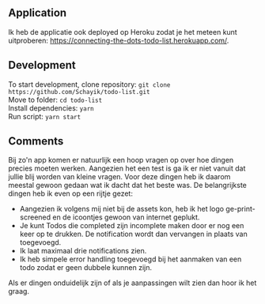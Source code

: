 
## Application
Ik heb de applicatie ook deployed op Heroku zodat je het meteen kunt uitproberen: https://connecting-the-dots-todo-list.herokuapp.com/.

## Development
To start development, clone repository: `git clone https://github.com/Schayik/todo-list.git`  
Move to folder: `cd todo-list`  
Install dependencies: `yarn`  
Run script: `yarn start`

## Comments
Bij zo'n app komen er natuurlijk een hoop vragen op over hoe dingen precies moeten werken. Aangezien het een test is ga ik er niet vanuit dat jullie blij worden van kleine vragen. Voor deze dingen heb ik daarom meestal gewoon gedaan wat ik dacht dat het beste was. De belangrijkste dingen heb ik even op een rijtje gezet:

* Aangezien ik volgens mij niet bij de assets kon, heb ik het logo ge-print-screened en de icoontjes gewoon van internet geplukt.
* Je kunt Todos die completed zijn incomplete maken door er nog een keer op te drukken. De notification wordt dan vervangen in plaats van toegevoegd.
* Ik laat maximaal drie notifications zien.
* Ik heb simpele error handling toegevoegd bij het aanmaken van een todo zodat er geen dubbele kunnen zijn.

Als er dingen onduidelijk zijn of als je aanpassingen wilt zien dan hoor ik het graag.
